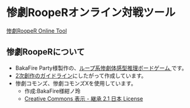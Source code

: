 # 惨劇RoopeRオンライン対戦ツール

[惨劇RoopeR Online Tool](https://rooper-tool.web.app/)

## 惨劇RoopeRについて

* BakaFire Party様製作の、[ループ系惨劇体感型推理ボードゲーム ](http://bakafire.main.jp/rooper/sr_top.htm)です。
* [2次創作のガイドライン](http://bakafire.main.jp/rooper/sr_dl_04_sozai.htm)にしたがって作成しています。
* 惨劇コモンズ、惨劇コモンズΧを使用しています。
  * 作成:BakaFire様紺ノ玲
  * [Creative Commons 表示 - 継承 2.1 日本 License](https://creativecommons.org/licenses/by-sa/2.1/jp/)
